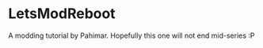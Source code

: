 LetsModReboot
=============

A modding tutorial by Pahimar. Hopefully this one will not end mid-series :P
